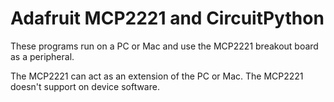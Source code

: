 # Adafruit MCP2221 and CircuitPython

These programs run on a PC or Mac and use the MCP2221 breakout board as a peripheral.

The MCP2221 can act as an extension of the PC or Mac.  The MCP2221 doesn't support on device software.